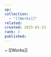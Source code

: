 ```yaml
---
up: 
collection:
  - "[[Works]]"
related: 
created: 2025-01-23
rank: 3
published: 
---
```

~ [[Works]] 


